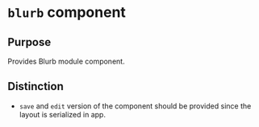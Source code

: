 # `blurb` component

## Purpose
Provides Blurb module component.

## Distinction
- `save` and `edit` version of the component should be provided since the layout is serialized in app.
